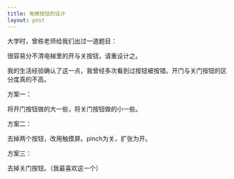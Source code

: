 ```yaml
---
title: 电梯按钮的设计
layout: post
---
```


大学时，曾栋老师给我们出过一道题目：

很容易分不清电梯里的开与关按钮，请重设计之。

我的生活经验确认了这一点，我曾经多次看到过按钮被按错。开门与关门按钮的区分度真的不高。

方案一：

将开门按钮做的大一些，将关门按钮做的小一些。

方案二：

去掉两个按钮，改用触摸屏。pinch为关，扩张为开。

方案三：

去掉关门按钮。（我最喜欢这一个）
